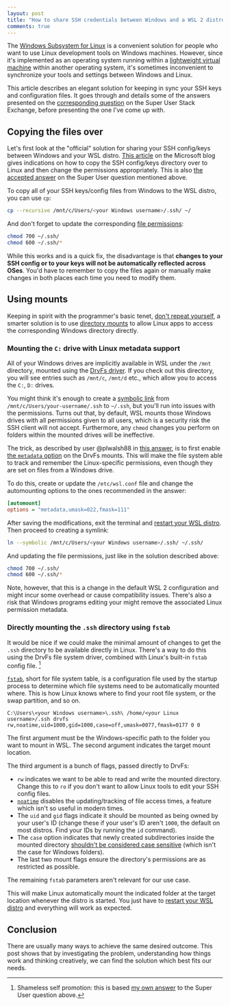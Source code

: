 ```yaml
---
layout: post
title: "How to share SSH credentials between Windows and a WSL 2 distro"
comments: true
---
```


The [Windows Subsystem for Linux](https://docs.microsoft.com/en-us/windows/wsl/about) is a convenient solution for people who want to use Linux development tools on Windows machines. However, since it's implemented as an operating system running within a [lightweight virtual machine](https://docs.microsoft.com/en-us/windows/wsl/compare-versions) within another operating system, it's sometimes inconvenient to synchronize your tools and settings between Windows and Linux.

This article describes an elegant solution for keeping in sync your SSH keys and configuration files. It goes through and details some of the answers presented on the [corresponding question](https://superuser.com/q/1183176/585210) on the Super User Stack Exchange, before presenting the one I've come up with.

<!-- more -->

## Copying the files over

Let's first look at the "official" solution for sharing your SSH config/keys between Windows and your WSL distro. [This article](https://devblogs.microsoft.com/commandline/sharing-ssh-keys-between-windows-and-wsl-2/) on the Microsoft blog gives indications on how to copy the SSH config/keys directory over to Linux and then change the permissions appropriately. This is also [the accepted answer](https://superuser.com/a/1183228/585210) on the Super User question mentioned above.

To copy all of your SSH keys/config files from Windows to the WSL distro, you can use `cp`:

```sh
cp --recursive /mnt/c/Users/<your Windows username>/.ssh/ ~/
```

And don't forget to update the corresponding [file permissions](https://unix.stackexchange.com/a/257648):

```sh
chmod 700 ~/.ssh/
chmod 600 ~/.ssh/*
```

While this works and is a quick fix, the disadvantage is that **changes to your SSH config or to your keys will not be automatically reflected across OSes**. You'd have to remember to copy the files again or manually make changes in both places each time you need to modify them.

## Using mounts

Keeping in spirit with the programmer's basic tenet, [don't repeat yourself](https://en.wikipedia.org/wiki/Don%27t_repeat_yourself), a smarter solution is to use [directory mounts](https://en.wikipedia.org/wiki/Mount_(computing)) to allow Linux apps to access the corresponding Windows directory directly.

### Mounting the `C:` drive with Linux metadata support

All of your Windows drives are implicitly available in WSL under the `/mnt` directory, mounted using the [DrvFs driver](https://docs.microsoft.com/ro-ro/archive/blogs/wsl/wsl-file-system-support#drvfs). If you check out this directory, you will see entries such as `/mnt/c`, `/mnt/d` etc., which allow you to access the `C:`, `D:` drives.

You might think it's enough to create a [symbolic link](https://en.wikipedia.org/wiki/Symbolic_link) from `/mnt/c/Users/your-username/.ssh` to `~/.ssh`, but you'll run into issues with the permissions. Turns out that, by default, WSL mounts those Windows drives with all permissions given to all users, which is a security risk the SSH client will not accept. Furthermore, any `chmod` changes you perform on folders within the mounted drives will be ineffective.

The trick, as described by user @plwalsh88 in [this answer](https://superuser.com/a/1676775/585210), is to first enable [the `metadata` option](https://devblogs.microsoft.com/commandline/chmod-chown-wsl-improvements/) on the DrvFs mounts. This will make the file system able to track and remember the Linux-specific permissions, even though they are set on files from a Windows drive.

To do this, create or update the `/etc/wsl.conf` file and change the automounting options to the ones recommended in the answer:

```ini
[automount]
options = "metadata,umask=022,fmask=111"
```

After saving the modifications, exit the terminal and [restart your WSL distro](https://superuser.com/a/1347725/585210). Then proceed to creating a symlink:

```sh
ln --symbolic /mnt/c/Users/<your Windows username>/.ssh/ ~/.ssh/
```

And updating the file permissions, just like in the solution described above:

```sh
chmod 700 ~/.ssh/
chmod 600 ~/.ssh/*
```

Note, however, that this is a change in the default WSL 2 configuration and might incur some overhead or cause compatibility issues. There's also a risk that Windows programs editing your might remove the associated Linux permission metadata.

### Directly mounting the `.ssh` directory using `fstab`

It would be nice if we could make the minimal amount of changes to get the `.ssh` directory to be available directly in Linux. There's a way to do this using the DrvFs file system driver, combined with Linux's built-in `fstab` config file. [^1]

[`fstab`](https://www.redhat.com/sysadmin/etc-fstab), short for file system table, is a configuration file used by the startup process to determine which file systems need to be automatically mounted where. This is how Linux knows where to find your root file system, or the swap partition, and so on.

```
C:\Users\<your Windows username>\.ssh\ /home/<your Linux username>/.ssh drvfs rw,noatime,uid=1000,gid=1000,case=off,umask=0077,fmask=0177 0 0
```

The first argument must be the Windows-specific path to the folder you want to mount in WSL. The second argument indicates the target mount location.

The third argument is a bunch of flags, passed directly to DrvFs:
- `rw` indicates we want to be able to read and write the mounted directory. Change this to `ro` if you don't want to allow Linux tools to edit your SSH config files.
- [`noatime`](https://tldp.org/LDP/solrhe/Securing-Optimizing-Linux-RH-Edition-v1.3/chap6sec73.html) disables the updating/tracking of file access times, a feature which isn't so useful in modern times.
- The `uid` and `gid` flags indicate it should be mounted as being owned by your user's ID (change these if your user's ID aren't `1000`, the default on most distros. Find your IDs by running the `id` command).
- The `case` option indicates that newly created subdirectories inside the mounted directory [shouldn't be considered case sensitive](https://devblogs.microsoft.com/commandline/improved-per-directory-case-sensitivity-support-in-wsl/) (which isn't the case for Windows folders).
- The last two mount flags ensure the directory's permissions are as restricted as possible.

The remaining `fstab` parameters aren't relevant for our use case.

This will make Linux automatically mount the indicated folder at the target location whenever the distro is started. You just have to [restart your WSL distro](https://superuser.com/a/1347725/585210) and everything will work as expected.

## Conclusion

There are usually many ways to achieve the same desired outcome. This post shows that by investigating the problem, understanding how things work and thinking creatively, we can find the solution which best fits our needs.

[^1]: Shameless self promotion: this is based [my own answer](https://superuser.com/a/1700535/585210) to the Super User question above.
